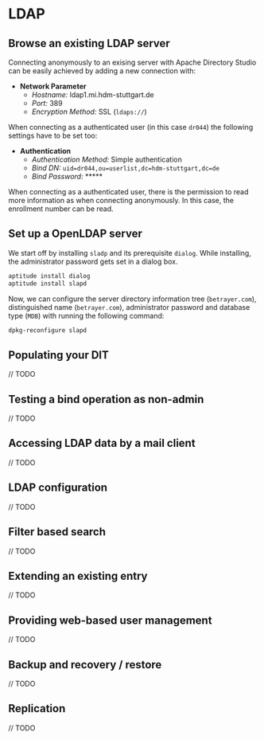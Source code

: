# LDAP

## Browse an existing LDAP server

Connecting anonymously to an exising server with Apache Directory Studio can be easily achieved by adding a new connection with:

- **Network Parameter**
	- *Hostname:* ldap1.mi.hdm-stuttgart.de
	- *Port:* 389
	- *Encryption Method:* SSL (`ldaps://`)

When connecting as a authenticated user (in this case `dr044`) the following settings have to be set too:

- **Authentication**
	- *Authentication Method:* Simple authentication
	- *Bind DN:* `uid=dr044,ou=userlist,dc=hdm-stuttgart,dc=de`
	- *Bind Password:* *****

When connecting as a authenticated user, there is the permission to read more information as when connecting anonymously. In this case, the  enrollment number can be read.

## Set up a OpenLDAP server

We start off by installing `sladp` and its prerequisite `dialog`. While installing, the administrator password gets set in a dialog box.

```bash
aptitude install dialog
aptitude install slapd
```

Now, we can configure the server directory information tree (`betrayer.com`), distinguished name (`betrayer.com`), administrator password and database type (`MDB`) with running the following command:

```bash
dpkg-reconfigure slapd
```

## Populating your DIT

// TODO

## Testing a bind operation as non-admin

// TODO

## Accessing LDAP data by a mail client

// TODO

## LDAP configuration

// TODO

## Filter based search

// TODO

## Extending an existing entry

// TODO

## Providing web-based user management

// TODO

## Backup and recovery / restore

// TODO

## Replication

// TODO
